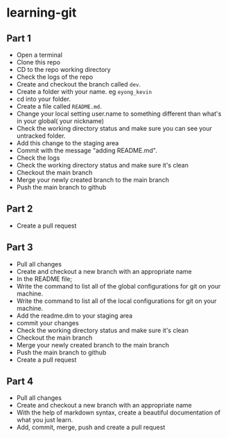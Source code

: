 # learning-git
## Part 1
- Open a terminal
- Clone this repo
- CD to the repo working directory
- Check the logs of the repo
- Create and checkout the branch called `dev`.
- Create a folder with your name. eg `eyong_kevin`
- cd into your folder.
- Create a file called `README.md`.
- Change your local setting user.name to something different than what's in your global( your nickname)
- Check the working directory status and make sure you can see your untracked folder.
- Add this change to the staging area
- Commit with the message "adding README.md".
- Check the logs
- Check the working directory status and make sure it's clean
- Checkout the main branch
- Merge your newly created branch to the main branch
- Push the main branch to github

## Part 2
- Create a pull request

## Part 3
- Pull all changes
- Create and checkout a new branch with an appropriate name
- In the README file;
- Write the command to list all of the global configurations for git on your machine. 
- Write the command to list all of the local configurations for git on your machine. 
- Add the readme.dm to your staging area
- commit your changes
- Check the working directory status and make sure it's clean
- Checkout the main branch
- Merge your newly created branch to the main branch
- Push the main branch to github
- Create a pull request

## Part 4
- Pull all changes
- Create and checkout a new branch with an appropriate name
- With the help of markdown syntax, create a beautiful documentation of what you just learn.
- Add, commit, merge, push and create a pull request
